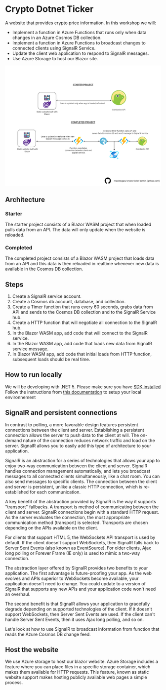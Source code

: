 # Crypto Dotnet Ticker

A website that provides crypto price information. In this workshop we will:

- Implement a function in Azure Functions that runs only when data changes in an Azure Cosmos DB collection.
- Implement a function in Azure Functions to broadcast changes to connected clients using SignalR Service.
- Update the client web application to respond to SignalR messages.
- Use Azure Storage to host our Blazor site.


![Infrastructure](./assets/polling-to-signalr.png)
## Architecture

### Starter

The starter project consists of a Blazor WASM project that when loaded pulls data from an API. The data will only update when the website is reloaded.

### Completed 

The completed project consists of a Blazor WASM project that loads data from an API and this data is then reloaded in realtime whenever new data is available in the Cosmos DB collection. 

## Steps

1. Create a SignalR service account.
2. Create a Cosmos db account, database, and collection.
3. Create a Timer function that runs every 60 seconds, grabs data from API and sends to the Cosmos DB collection and to the SignalR Service hub. 
4. Create a HTTP function that will negotiate all connection to the SignalR hub. 
5. In the Blazor WASM app, add code that will connect to the SignalR service.
6. In the Blazor WASM app, add code that loads new data from SignalR service message.
7. In Blazor WASM app, add code that initial loads from HTTP function, subsequent loads should be real time.

## How to run locally
We will be developing with .NET 5. Please make sure you have [SDK installed](https://dotnet.microsoft.com/download)
Follow the instructions from [this documentation](https://docs.microsoft.com/en-us/azure/azure-functions/functions-develop-vs-code?tabs=csharp) to setup your local environnement

## SignalR and persistent connections

In contrast to polling, a more favorable design features persistent connections between the client and server. Establishing a persistent connection allows the server to push data to the client at will. The on-demand nature of the connection reduces network traffic and load on the server. SignalR allows you to easily add this type of architecture to your application.

SignalR is an abstraction for a series of technologies that allows your app to enjoy two-way communication between the client and server. SignalR handles connection management automatically, and lets you broadcast messages to all connected clients simultaneously, like a chat room. You can also send messages to specific clients. The connection between the client and server is persistent, unlike a classic HTTP connection, which is re-established for each communication.

A key benefit of the abstraction provided by SignalR is the way it supports "transport" fallbacks. A transport is method of communicating between the client and server. SignalR connections begin with a standard HTTP request. As the server evaluates the connection, the most appropriate communication method (transport) is selected. Transports are chosen depending on the APIs available on the client.

For clients that support HTML 5, the WebSockets API transport is used by default. If the client doesn't support WebSockets, then SignalR falls back to Server Sent Events (also known as EventSource). For older clients, Ajax long polling or Forever Frame (IE only) is used to mimic a two-way connection.

The abstraction layer offered by SignalR provides two benefits to your application. The first advantage is future-proofing your app. As the web evolves and APIs superior to WebSockets become available, your application doesn't need to change. You could update to a version of SignalR that supports any new APIs and your application code won't need an overhaul.

The second benefit is that SignalR allows your application to gracefully degrade depending on supported technologies of the client. If it doesn't support WebSockets, then Server Sent Events are used. If the client can't handle Server Sent Events, then it uses Ajax long polling, and so on.

Let's look at how to use SignalR to broadcast information from function that reads the Azure Cosmos DB change feed.

## Host the website

We use Azure storage to host our blazor website. Azure Storage includes a feature where you can place files in a specific storage container, which makes them available for HTTP requests. This feature, known as static website support makes hosting publicly available web pages a simple process.